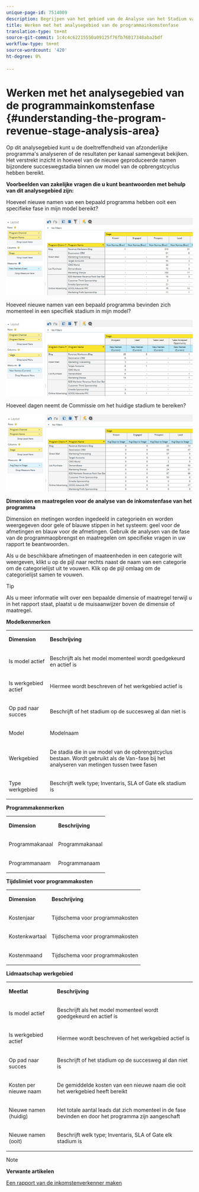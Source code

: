 ```yaml
---
unique-page-id: 7514009
description: Begrijpen van het gebied van de Analyse van het Stadium van de Opbrengst van het Programma - Marketo Docs - de Documentatie van het Product
title: Werken met het analysegebied van de programmainkomstenfase
translation-type: tm+mt
source-git-commit: 1c4c4c62215550a09125f76fb76017348aba2bdf
workflow-type: tm+mt
source-wordcount: '420'
ht-degree: 0%

---
```



# Werken met het analysegebied van de programmainkomstenfase {#understanding-the-program-revenue-stage-analysis-area}

Op dit analysegebied kunt u de doeltreffendheid van afzonderlijke programma&#39;s analyseren of de resultaten per kanaal samengevat bekijken. Het verstrekt inzicht in hoeveel van de nieuwe geproduceerde namen bijzondere succeswegstadia binnen uw model van de opbrengstcyclus hebben bereikt.

**Voorbeelden van zakelijke vragen die u kunt beantwoorden met behulp van dit analysegebied zijn:**

Hoeveel nieuwe namen van een bepaald programma hebben ooit een specifieke fase in mijn model bereikt?

![](assets/one-3.png)

Hoeveel nieuwe namen van een bepaald programma bevinden zich momenteel in een specifiek stadium in mijn model?

![](assets/two-3.png)

Hoeveel dagen neemt de Commissie om het huidige stadium te bereiken?

![](assets/three-3.png)

**Dimension en maatregelen voor de analyse van de inkomstenfase van het programma**

Dimension en metingen worden ingedeeld in categorieën en worden weergegeven door gele of blauwe stippen in het systeem: geel voor de afmetingen en blauw voor de afmetingen. Gebruik de analysen van de fase van de programmaopbrengst en maatregelen om specifieke vragen in uw rapport te beantwoorden.

Als u de beschikbare afmetingen of maateenheden in een categorie wilt weergeven, klikt u op de pijl naar rechts naast de naam van een categorie om de categorielijst uit te vouwen. Klik op de pijl omlaag om de categorielijst samen te vouwen.

>[!TIP]
>
>Als u meer informatie wilt over een bepaalde dimensie of maatregel terwijl u in het rapport staat, plaatst u de muisaanwijzer boven de dimensie of maatregel.

**Modelkenmerken**

<table> 
 <tbody> 
  <tr> 
   <td colspan="1" rowspan="1"><strong>Dimension</strong></td> 
   <td colspan="1" rowspan="1"><p><strong>Beschrijving</strong></p></td> 
  </tr> 
  <tr> 
   <td colspan="1" rowspan="1"><p>Is model actief</p></td> 
   <td colspan="1" rowspan="1"><p>Beschrijft als het model momenteel wordt goedgekeurd en actief is</p></td> 
  </tr> 
  <tr> 
   <td colspan="1" rowspan="1"><p>Is werkgebied actief</p></td> 
   <td colspan="1" rowspan="1"><p>Hiermee wordt beschreven of het werkgebied actief is</p></td> 
  </tr> 
  <tr> 
   <td colspan="1" rowspan="1"><p>Op pad naar succes</p></td> 
   <td colspan="1" rowspan="1"><p>Beschrijft of het stadium op de succesweg al dan niet is</p></td> 
  </tr> 
  <tr> 
   <td colspan="1" rowspan="1"><p>Model</p></td> 
   <td colspan="1" rowspan="1"><p>Modelnaam</p></td> 
  </tr> 
  <tr> 
   <td colspan="1" rowspan="1"><p>Werkgebied</p></td> 
   <td colspan="1" rowspan="1"><p>De stadia die in uw model van de opbrengstcyclus bestaan. Wordt gebruikt als de Van-fase bij het analyseren van metingen tussen twee fasen</p></td> 
  </tr> 
  <tr> 
   <td colspan="1" rowspan="1"><p>Type werkgebied</p></td> 
   <td colspan="1" rowspan="1"><p>Beschrijft welk type; Inventaris, SLA of Gate elk stadium is</p></td> 
  </tr> 
 </tbody> 
</table>

**Programmakenmerken**

<table> 
 <tbody> 
  <tr> 
   <td colspan="1" rowspan="1"><p><strong>Dimension</strong></p></td> 
   <td colspan="1" rowspan="1"><p><strong>Beschrijving</strong></p></td> 
  </tr> 
  <tr> 
   <td colspan="1" rowspan="1"><p>Programmakanaal</p></td> 
   <td colspan="1" rowspan="1"><p>Programmakanaal</p></td> 
  </tr> 
  <tr> 
   <td colspan="1" rowspan="1"><p>Programmanaam</p></td> 
   <td colspan="1" rowspan="1"><p>Programmanaam</p></td> 
  </tr> 
 </tbody> 
</table>

**Tijdslimiet voor programmakosten**

<table> 
 <tbody> 
  <tr> 
   <td colspan="1" rowspan="1"><p><strong>Dimension</strong></p></td> 
   <td colspan="1" rowspan="1"><p><strong>Beschrijving</strong></p></td> 
  </tr> 
  <tr> 
   <td colspan="1" rowspan="1"><p>Kostenjaar</p></td> 
   <td colspan="1" rowspan="1"><p>Tijdschema voor programmakosten</p></td> 
  </tr> 
  <tr> 
   <td colspan="1" rowspan="1"><p>Kostenkwartaal</p></td> 
   <td colspan="1" rowspan="1"><p>Tijdschema voor programmakosten</p></td> 
  </tr> 
  <tr> 
   <td colspan="1" rowspan="1"><p>Kostenmaand</p></td> 
   <td colspan="1" rowspan="1"><p>Tijdschema voor programmakosten</p></td> 
  </tr> 
 </tbody> 
</table>

**Lidmaatschap werkgebied**

<table> 
 <tbody> 
  <tr> 
   <td colspan="1" rowspan="1"><p><strong>Meetlat</strong></p></td> 
   <td colspan="1" rowspan="1"><p><strong>Beschrijving</strong></p></td> 
  </tr> 
  <tr> 
   <td colspan="1" rowspan="1"><p>Is model actief</p></td> 
   <td colspan="1" rowspan="1"><p>Beschrijft als het model momenteel wordt goedgekeurd en actief is</p></td> 
  </tr> 
  <tr> 
   <td colspan="1" rowspan="1"><p>Is werkgebied actief</p></td> 
   <td colspan="1" rowspan="1"><p>Hiermee wordt beschreven of het werkgebied actief is</p></td> 
  </tr> 
  <tr> 
   <td colspan="1" rowspan="1"><p>Op pad naar succes</p></td> 
   <td colspan="1" rowspan="1"><p>Beschrijft of het stadium op de succesweg al dan niet is</p></td> 
  </tr> 
  <tr> 
   <td colspan="1" rowspan="1"><p>Kosten per nieuwe naam</p></td> 
   <td colspan="1" rowspan="1"><p>De gemiddelde kosten van een nieuwe naam die ooit het werkgebied heeft bereikt</p></td> 
  </tr> 
  <tr> 
   <td colspan="1" rowspan="1"><p>Nieuwe namen (huidig)</p></td> 
   <td colspan="1" rowspan="1"><p>Het totale aantal leads dat zich momenteel in de fase bevinden en door het programma zijn aangeschaft</p></td> 
  </tr> 
  <tr> 
   <td colspan="1" rowspan="1"><p>Nieuwe namen (ooit)</p></td> 
   <td colspan="1" rowspan="1"><p>Beschrijft welk type; Inventaris, SLA of Gate elk stadium is</p></td> 
  </tr> 
 </tbody> 
</table>

>[!NOTE]
>
>**Verwante artikelen**
>
>[Een rapport van de inkomstenverkenner maken](../../../../product-docs/reporting/revenue-cycle-analytics/revenue-explorer/create-a-revenue-explorer-report.md)
